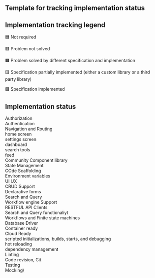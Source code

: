 ## Template for tracking implementation status

## Implementation tracking legend

🟦 Not required

🟥 Problem not solved

🟧 Problem solved by different specification and implementation

🟨 Specification partially implemented (either a custom library or a third party library)

🟩 Specification implemented

## Implementation status

Authorization\
Authentication\
Navigation and Routing\
  home screen\
    settings screen\
    dashboard\
    search tools\
    feed\
Community Component library\
State Management\
COde Scaffolding\
Environment variables\
UI UX\
CRUD Support\
Declarative forms\
Search and Query\
Workflow engine Support\
RESTFUL API Clients\
Search and Query functionaliyt\
Workflows and Finite state machines\
Database Driver\
Container ready\
Cloud Ready\
scripted initializations, builds, starts, and debugging\
hot reloading\
dependency management\
Linting\
Code revision, Git\
Testing\
  Mocking\


